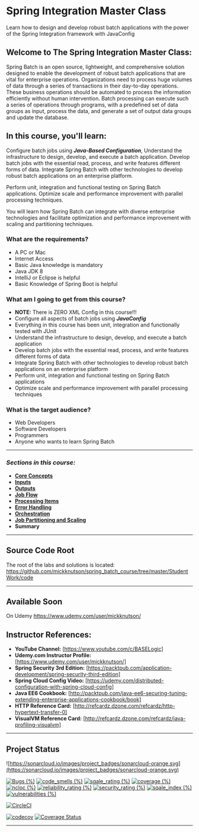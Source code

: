 

# Spring Integration Master Class

Learn how to design and develop robust batch applications with the power of the Spring Integration framework with JavaConfig


## **Welcome to The Spring Integration Master Class:**

Spring Batch is an open source, lightweight, and comprehensive solution designed to enable the development of robust batch applications that are vital for enterprise operations. Organizations need to process huge volumes of data through a series of transactions in their day-to-day operations. These business operations should be automated to process the information efficiently without human intervention. Batch processing can execute such a series of operations through programs, with a predefined set of data groups as input, process the data, and generate a set of output data groups and update the database.


## **In this course, you'll learn:**

Configure batch jobs using **_Java-Based Configuration_**, Understand the infrastructure to design, develop, and execute a batch application. Develop batch jobs with the essential read, process, and write features different forms of data. Integrate Spring Batch with other technologies to develop robust batch applications on an enterprise platform.

Perform unit, integration and functional testing on Spring Batch applications. Optimize scale and performance improvement with parallel processing techniques.

You will learn how Spring Batch can integrate with diverse enterprise technologies and facilitate optimization and performance improvement with scaling and partitioning techniques.


### **What are the requirements?**



*   A PC or Mac
*   Internet Access
*   Basic Java knowledge is mandatory
*   Java JDK 8
*   IntelliJ or Eclipse is helpful
*   Basic Knowledge of Spring Boot is helpful


### **What am I going to get from this course?**



*   **NOTE:** There is ZERO XML Config in this course!!!
*   Configure all aspects of batch jobs using **_JavaConfig_**
*   Everything in this course has been unit, integration and functionally tested with JUnit
*   Understand the infrastructure to design, develop, and execute a batch application
*   Develop batch jobs with the essential read, process, and write features different forms of data
*   Integrate Spring Batch with other technologies to develop robust batch applications on an enterprise platform
*   Perform unit, integration and functional testing on Spring Batch applications
*   Optimize scale and performance improvement with parallel processing techniques


### **What is the target audience?**



*   Web Developers
*   Software Developers
*   Programmers
*   Anyone who wants to learn Spring Batch

---

### *Sections in this course:*

 - **[Core Concepts](https://github.com/mickknutson/spring_batch_course/tree/master/StudentWork/code/spring_batch_section_core/)**
 - **[Inputs](https://github.com/mickknutson/spring_batch_course/tree/master/StudentWork/code/spring_batch_section_inputs/)**
 - **[Outputs](https://github.com/mickknutson/spring_batch_course/tree/master/StudentWork/code/spring_batch_section_outputs/)**
 - **[Job Flow](https://github.com/mickknutson/spring_batch_course/tree/master/StudentWork/code/spring_batch_section_flow/)**
 - **[Processing Items](https://github.com/mickknutson/spring_batch_course/tree/master/StudentWork/code/spring_batch_section_processing/)**
 - **[Error Handling](https://github.com/mickknutson/spring_batch_course/tree/master/StudentWork/code/spring_batch_section_error_handling/)**
 - **[Orchestration](https://github.com/mickknutson/spring_batch_course/tree/master/StudentWork/code/spring_batch_section_orchestration/)**
 - **[Job Partitioning and Scaling](https://github.com/mickknutson/spring_batch_course/tree/master/StudentWork/code/spring_batch_section_scaling/)**
 - **Summary**


---

## **Source Code Root**
The root of the labs and solutions is located:
https://github.com/mickknutson/spring_batch_course/tree/master/StudentWork/code

---

## **Available Soon**
On Udemy
	https://www.udemy.com/user/mickknutson/



## **Instructor References:**

- **YouTube Channel:** [https://www.youtube.com/c/BASELogic]
- **Udemy.com Instructor Profile:** [https://www.udemy.com/user/mickknutson/]
- **Spring Security 3rd Edition:** [https://packtpub.com/application-development/spring-security-third-edition]
- **Spring Cloud Config Video:** [https://udemy.com/distributed-configuration-with-spring-cloud-config]
- **Java EE6 Cookbook:** [http://packtpub.com/java-ee6-securing-tuning-extending-enterprise-applications-cookbook/book]
- **HTTP Reference Card:** [http://refcardz.dzone.com/refcardz/http-hypertext-transfer-0]
- **VisualVM Reference Card:** [http://refcardz.dzone.com/refcardz/java-profiling-visualvm]


---

## Project Status
 
![https://sonarcloud.io/images/project_badges/sonarcloud-orange.svg](https://sonarcloud.io/images/project_badges/sonarcloud-orange.svg)

[![Bugs (%)](https://sonarcloud.io/api/project_badges/measure?project=mickknutson_spring_batch_course&metric=bugs)](https://sonarcloud.io/api/project_badges/measure?project=mickknutson_spring_batch_course&metric=bugs) [![code_smells (%)](https://sonarcloud.io/api/project_badges/measure?project=mickknutson_spring_batch_course&metric=code_smells)](https://sonarcloud.io/api/project_badges/measure?project=mickknutson_spring_batch_course&metric=code_smells) [![sqale_rating (%)](https://sonarcloud.io/api/project_badges/measure?project=mickknutson_spring_batch_course&metric=sqale_rating)](https://sonarcloud.io/api/project_badges/measure?project=mickknutson_spring_batch_course&metric=sqale_rating) [![coverage (%)](https://sonarcloud.io/api/project_badges/measure?project=mickknutson_spring_batch_course&metric=coverage)](https://sonarcloud.io/api/project_badges/measure?project=mickknutson_spring_batch_course&metric=coverage) [![ncloc (%)](https://sonarcloud.io/api/project_badges/measure?project=mickknutson_spring_batch_course&metric=ncloc)](https://sonarcloud.io/api/project_badges/measure?project=mickknutson_spring_batch_course&metric=ncloc) [![reliability_rating (%)](https://sonarcloud.io/api/project_badges/measure?project=mickknutson_spring_batch_course&metric=reliability_rating)](https://sonarcloud.io/api/project_badges/measure?project=mickknutson_spring_batch_course&metric=reliability_rating) [![security_rating (%)](https://sonarcloud.io/api/project_badges/measure?project=mickknutson_spring_batch_course&metric=security_rating)](https://sonarcloud.io/api/project_badges/measure?project=mickknutson_spring_batch_course&metric=security_rating) [![sqale_index (%)](https://sonarcloud.io/api/project_badges/measure?project=mickknutson_spring_batch_course&metric=sqale_index)](https://sonarcloud.io/api/project_badges/measure?project=mickknutson_spring_batch_course&metric=sqale_index) [![vulnerabilities (%)](https://sonarcloud.io/api/project_badges/measure?project=mickknutson_spring_batch_course&metric=vulnerabilities)](https://sonarcloud.io/api/project_badges/measure?project=mickknutson_spring_batch_course&metric=vulnerabilities)



[![CircleCI](https://circleci.com/gh/mickknutson/spring_batch_course.svg?style=svg)](https://circleci.com/gh/mickknutson/spring_batch_course)
 
 [![codecov](https://codecov.io/gh/mickknutson/spring_batch_course/branch/master/graph/badge.svg)](https://codecov.io/gh/mickknutson/spring_batch_course)
 [![Coverage Status](https://coveralls.io/repos/github/mickknutson/spring_batch_course/badge.svg?branch=master)](https://coveralls.io/github/mickknutson/spring_batch_course?branch=master)

---
